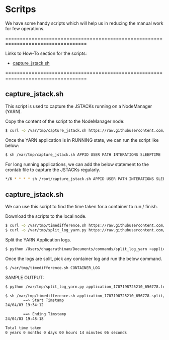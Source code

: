 
# Scritps

We have some handy scripts which will help us in reducing the manual work for few operations.

==================================================================================

Links to How-To section for the scripts:

- [capture_jstack.sh](https://github.com/Deepannagaraj/scripts?tab=readme-ov-file#capture_jstacksh)

==================================================================================

## capture_jstack.sh

This script is used to capture the JSTACKs running on a NodeManager (YARN).

Copy the content of the script to the NodeManager node:
```bash
$ curl -o /var/tmp/capture_jstack.sh https://raw.githubusercontent.com/Deepannagaraj/scripts/main/capture_jstack.sh
```

Once the YARN application is in RUNNING state, we can run the script like below:
```bash
$ sh /var/tmp/capture_jstack.sh APPID USER PATH INTERATIONS SLEEPTIME
```

For long running applications, we can add the below statement to the crontab file to capture the JSTACKs regularly.
```bash
*/6 * * * * sh /root/capture_jstack.sh APPID USER PATH INTERATIONS SLEEPTIME >> /PATH_TO/command_output.txt
```


## capture_jstack.sh

We can use this script to find the time taken for a container to run / finish.

Download the scripts to the local node.
```bash
$ curl -o /var/tmp/timedifference.sh https://raw.githubusercontent.com/Deepannagaraj/scripts/main/capture_jstack.sh
$ curl -o /var/tmp/split_log_yarn.py https://raw.githubusercontent.com/Deepannagaraj/scripts/main/capture_jstack.sh
```

Split the YARN Application logs.
```bash
$ python /Users/dnagarathinam/Documents/commands/split_log_yarn <application_log> <output_dir>
```

Once the logs are split, pick any container log and run the below command.
```bash
$ /var/tmp/timedifference.sh CONTAINER_LOG
```

SAMPLE OUTPUT:
```bash
$ python /var/tmp/split_log_yarn.py application_1707198725210_656778.log application_1707198725210_656778-split

$ sh /var/tmp/timedifference.sh application_1707198725210_656778-split/containers/container_e34_1707198725210_656778_01_000001/stderr 
        ==> Start Timstamp
24/04/03 19:34:12

        ==> Ending Timstamp
24/04/03 19:48:18

Total time taken
0 years 0 months 0 days 00 hours 14 minutes 06 seconds
```